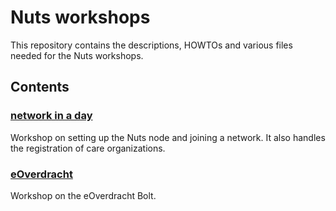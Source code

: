 # Nuts workshops

This repository contains the descriptions, HOWTOs and various files needed for the Nuts workshops.

## Contents

### [network in a day](./network_in_a_day/)

Workshop on setting up the Nuts node and joining a network.
It also handles the registration of care organizations.

### [eOverdracht](./eOverdracht/)

Workshop on the eOverdracht Bolt.
